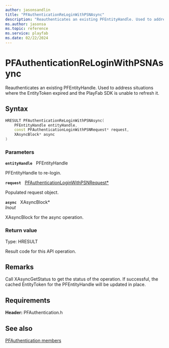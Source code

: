 ```yaml
---
author: jasonsandlin
title: "PFAuthenticationReLoginWithPSNAsync"
description: "Reauthenticates an existing PFEntityHandle. Used to address situations where the EntityToken expired and the PlayFab SDK is unable to refresh it."
ms.author: jasonsa
ms.topic: reference
ms.service: playfab
ms.date: 02/22/2024
---
```


# PFAuthenticationReLoginWithPSNAsync  

Reauthenticates an existing PFEntityHandle. Used to address situations where the EntityToken expired and the PlayFab SDK is unable to refresh it.  

## Syntax  
  
```cpp
HRESULT PFAuthenticationReLoginWithPSNAsync(  
    PFEntityHandle entityHandle,  
    const PFAuthenticationLoginWithPSNRequest* request,  
    XAsyncBlock* async  
)  
```  
  
### Parameters  
  
**`entityHandle`** &nbsp; PFEntityHandle  
  
PFEntityHandle to re-login.  
  
**`request`** &nbsp; [PFAuthenticationLoginWithPSNRequest*](../../pfauthenticationtypes/structs/pfauthenticationloginwithpsnrequest.md)  
  
Populated request object.  
  
**`async`** &nbsp; XAsyncBlock*  
*_Inout_*  
  
XAsyncBlock for the async operation.  
  
  
### Return value
Type: HRESULT
  
Result code for this API operation.
  
## Remarks  
  
Call XAsyncGetStatus to get the status of the operation. If successful, the cached EntityToken for the PFEntityHandle will be updated in place.
  
## Requirements  
  
**Header:** PFAuthentication.h
  
## See also  
[PFAuthentication members](../pfauthentication_members.md)  

  
  
